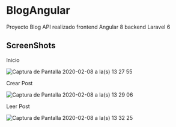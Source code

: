 # BlogAngular

Proyecto Blog API realizado frontend Angular 8 backend Laravel 6

## ScreenShots

Inicio

![Captura de Pantalla 2020-02-08 a la(s) 13 27 55](https://user-images.githubusercontent.com/58574070/74088595-d21e0300-4a76-11ea-8e3e-810c1cb05eb7.png)

Crear Post

![Captura de Pantalla 2020-02-08 a la(s) 13 29 06](https://user-images.githubusercontent.com/58574070/74088610-fc6fc080-4a76-11ea-8f42-50cc80f76c09.png)

Leer Post

![Captura de Pantalla 2020-02-08 a la(s) 13 32 25](https://user-images.githubusercontent.com/58574070/74088659-743deb00-4a77-11ea-890b-23c7837aa5e7.png)

